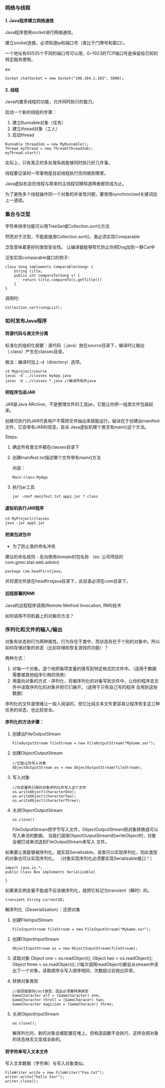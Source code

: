 ### 网络与线程
#### 1. Java程序建立网络通信

Java程序使用socket进行网络通信。

建立socket连接，必须知道ip和端口号（类比于门牌号和窗口）。

一个地址有65535个不同的端口号可以用，0~1023的TCP端口号是保留给已知的特定服务使用。

ex:
```
Socket chatSocket = new Socket("196.164.1.103", 5000);
```

#### 2. 线程

Java内置多线程的功能，允许同时执行的能力。

启动一个新的线程的步骤：
1. 建立Runnable对象（任务）
2. 建立thread对象（工人）
3. 启动thread
```
Runnable threadJob = new MyRunnable();
Thread myThread = new Thread(threadJob);
myThread.start()
```
实际上，只有真正的多处理系统能够同时执行好几件事。

线程要记录的一项事物是目前线程执行空间做到哪里。

Java虚拟机会在线程与原来的主线程切换知道两者都完成为止。

为了避免多个线程操作同一个对象的并发性问题，要使用synchronized关键词加上一道锁。

### 集合与泛型
字符串排序功能可以用TreeSet或Collection.sort()方法

然而对于泛型，不能直接用Collection.sort()。类必须实现Comparable

泛型意味着更好的类型安全性。
让编译器能够帮忙防止你把Dog加到一群Cat中

泛型实现comparable接口的例子:
```
class Song implements Comparable<Song> {
    String title;
    public int compareTo(Song s) {
        return title.compareTo(s.getTitle())
    }
}
```
调用时:
```
Collection.sort(songList);
```

### 如何发布Java程序
#### 将源代码与类文件分离
标准化的组织化纲要：源代码（.java）放在source目录下，编译时让输出（.class）产生在classes目录。

做法：编译时加上-d（directory）选项。
```
cd Myproject/source
javac -d ../classes myApp.java
javac -d ../classes *.java //编译所有的java
```
#### 把程序包进JAR
JAR是Java ARchive，不是整理文件的工具jar。它能让你把一组类文件包装起来。

创建可执行的JAR代表用户不需把文件抽出来就能运行。秘诀在于创建出manifest文件，它会带有JAR的信息，告诉
Java虚拟机哪个类含有main()这个方法。

Steps:
1. 确定所有类文件都在classes目录下
2. 创建manifest.txt描述哪个文件带有main()方法
   
   内容：
   ```
   Main-class:MyApp
   ```
3. 执行jar工具
   
   ```
   jar -cmvf manifest.txt app1.jar *.class
   ```

#### 虚拟机执行JAR程序
```
cd MyProject/classes
java -jar app1.jar
```

#### 把类包进包中
- 为了防止类的命名冲突

建议的命名规则 - 反向使用domain的包名称 （ex: 公司项目的com.gmm.stat.web.admin)
```
package com.headfirstjava;
```
并将源文件放在headfirstjava目录下，此目录必须在com目录下。

#### 远程部署的RMI
Java的远程程序调用(Remote Method Invocation, RMI)技术

如何调用不同机器上的对象的方法？

### 序列化和文件的输入/输出

对象有状态和行为两种属性。行为存在于类中，而状态存在于个别的对象中。所以如何存储对象的状态（比如存储和恢复游戏的功能）？

两种方式：
1. 对每一个对象，逐个地把每项变量的值写到特定格式的文件中。（适用于数据需要被其他程序引用的场景）
2. 用面向对象的方式 - 序列化，将被序列化的对象写到文件中，让你的程序去文件中读取序列化的对象并把它们展开。（适用于只有自己写的程序
   会用到这些数据）

序列化的文件是很难让一般人阅读的，但它比纯文本文件更容易让程序恢复这三种任务的状态，也比较安全。

#### 序列化的方法步骤：
1. 创建出FileOutputStream
   ```
   FileOutputStream fileStream = new FileOutputStream("MyGame.ser");
   ```

2. 创建ObjectOutputStream
   ```
   //它能让你写入对象
   ObjectOutputStream os = new ObjectOutputStream(fileStream);
   ```

3. 写入对象
    ```
    //将变量所引用的对象序列化并写入这个文件
    os.writeObject(characterOne);
    os.writeObject(characterTwo);
    os.writeObject(characterThree);
    ```
4. 关闭ObjectOutputStream
   ```
   os.close()
   ```

   FileOutputStream把字节写入文件，ObjectOutputStream把对象转换成可以写入串流的数据。
   当我们调用ObjectOutputStream的writeObject时，对象会被打成串流送到FileOutputStream来写入
   文件。


如果要让类能够被序列化，就实现Serializable。该类可以实现序列化，则此类型的对象也可以实现序列化。
（对象实现序列化必须要实现Serializable接口！）
```
import java.io.*;
public class Box implements Serializable{

}
```

如果某实例变量不能或不应该被序列化，就把它标记为transient（瞬时）的。
```
transient String currentID;
```

解序列化（Deserialization）：还原对象

1. 创建FileInputStream
   ```
   FileInputStream fileStream = new FileInputStream("MyGame.ser");
   ```
2. 创建ObjectInputStream
   ```
   ObjectInputStream os = new ObjectInputStream(fileStream);
   ```
3. 读取对象
   Object one = os.readObject();
   Object two = os.readObject();
   Object three = os.readObject();
    //每次调用readObject()都会从stream中读出下一个对象，读取顺序与写入顺序相同，次数超过会抛出异常。

4. 转换对象类型
    ```
    //返回值是Object类型，因此必须要转换类型
    GameCharacter elf = (GameCharacter) one;
    GameCharacter throll = (GameCharacer) two;
    GameCharacter magician = (GameCharacer) three;
    ```
5. 关闭ObjectInputStream
   ```
   os.close();
   ```

   解序列化时，新的对象会被配置在堆上，但构造函数不会执行。这样会把对象的状态抹去又变成全新的。

#### 将字符串写入文本文件

写入文本数据（字符串）与写入对象类似。
```
FileWriter write = new FileWriter("Foo.txt");
writer.write("hello foo!");
writer.close();
```


